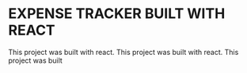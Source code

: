 # EXPENSE TRACKER BUILT WITH REACT

This project was built with react.
This project was built with react.
This project was built 



